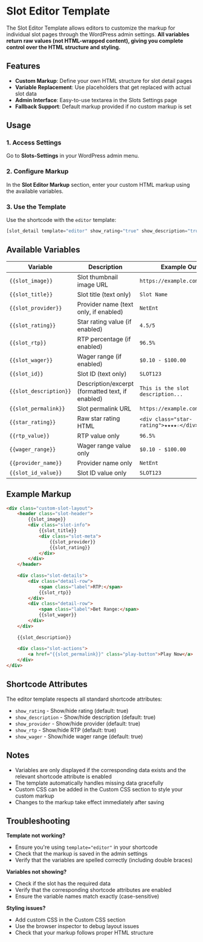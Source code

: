 # Slot Editor Template

The Slot Editor Template allows editors to customize the markup for individual slot pages through the WordPress admin settings. **All variables return raw values (not HTML-wrapped content), giving you complete control over the HTML structure and styling.**

## Features

- **Custom Markup**: Define your own HTML structure for slot detail pages
- **Variable Replacement**: Use placeholders that get replaced with actual slot data
- **Admin Interface**: Easy-to-use textarea in the Slots Settings page
- **Fallback Support**: Default markup provided if no custom markup is set

## Usage

### 1. Access Settings

Go to **Slots-Settings** in your WordPress admin menu.

### 2. Configure Markup

In the **Slot Editor Markup** section, enter your custom HTML markup using the available variables.

### 3. Use the Template

Use the shortcode with the `editor` template:

```php
[slot_detail template="editor" show_rating="true" show_description="true"]
```

## Available Variables

| Variable | Description | Example Output |
|----------|-------------|----------------|
| `{{slot_image}}` | Slot thumbnail image URL | `https://example.com/image.jpg` |
| `{{slot_title}}` | Slot title (text only) | `Slot Name` |
| `{{slot_provider}}` | Provider name (text only, if enabled) | `NetEnt` |
| `{{slot_rating}}` | Star rating value (if enabled) | `4.5/5` |
| `{{slot_rtp}}` | RTP percentage (if enabled) | `96.5%` |
| `{{slot_wager}}` | Wager range (if enabled) | `$0.10 - $100.00` |
| `{{slot_id}}` | Slot ID (text only) | `SLOT123` |
| `{{slot_description}}` | Description/excerpt (formatted text, if enabled) | `This is the slot description...` |
| `{{slot_permalink}}` | Slot permalink URL | `https://example.com/slot-name` |
| `{{star_rating}}` | Raw star rating HTML | `<div class="star-rating">★★★★☆</div>` |
| `{{rtp_value}}` | RTP value only | `96.5%` |
| `{{wager_range}}` | Wager range value only | `$0.10 - $100.00` |
| `{{provider_name}}` | Provider name only | `NetEnt` |
| `{{slot_id_value}}` | Slot ID value only | `SLOT123` |

## Example Markup

```html
<div class="custom-slot-layout">
    <header class="slot-header">
        {{slot_image}}
        <div class="slot-info">
            {{slot_title}}
            <div class="slot-meta">
                {{slot_provider}}
                {{slot_rating}}
            </div>
        </div>
    </header>
    
    <div class="slot-details">
        <div class="detail-row">
            <span class="label">RTP:</span>
            {{slot_rtp}}
        </div>
        <div class="detail-row">
            <span class="label">Bet Range:</span>
            {{slot_wager}}
        </div>
    </div>
    
    {{slot_description}}
    
    <div class="slot-actions">
        <a href="{{slot_permalink}}" class="play-button">Play Now</a>
    </div>
</div>
```

## Shortcode Attributes

The editor template respects all standard shortcode attributes:

- `show_rating` - Show/hide rating (default: true)
- `show_description` - Show/hide description (default: true)
- `show_provider` - Show/hide provider (default: true)
- `show_rtp` - Show/hide RTP (default: true)
- `show_wager` - Show/hide wager range (default: true)

## Notes

- Variables are only displayed if the corresponding data exists and the relevant shortcode attribute is enabled
- The template automatically handles missing data gracefully
- Custom CSS can be added in the Custom CSS section to style your custom markup
- Changes to the markup take effect immediately after saving

## Troubleshooting

**Template not working?**
- Ensure you're using `template="editor"` in your shortcode
- Check that the markup is saved in the admin settings
- Verify that the variables are spelled correctly (including double braces)

**Variables not showing?**
- Check if the slot has the required data
- Verify that the corresponding shortcode attributes are enabled
- Ensure the variable names match exactly (case-sensitive)

**Styling issues?**
- Add custom CSS in the Custom CSS section
- Use the browser inspector to debug layout issues
- Check that your markup follows proper HTML structure
